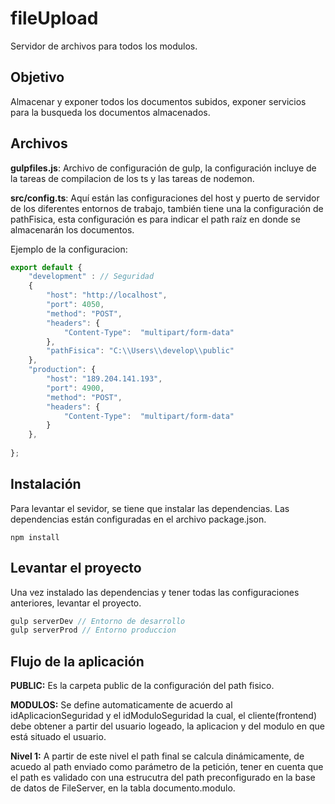 # fileUpload
Servidor de archivos para todos los modulos.
## Objetivo
Almacenar y exponer todos los documentos subidos, exponer servicios para la busqueda los documentos almacenados.

## Archivos
**gulpfiles.js**: Archivo de configuración de gulp, la configuración incluye de la tareas de compilacion de los ts y las tareas de nodemon.

**src/config.ts**: Aquí están las configuraciones del host y puerto de servidor de los diferentes entornos de trabajo, también tiene una la configuración de pathFisica, esta configuración es para indicar el path raíz en donde se almacenarán los documentos.

Ejemplo de la configuracion:
```javascript
export default {
    "development" : // Seguridad 
    {
        "host": "http://localhost",
        "port": 4050,
        "method": "POST",
        "headers": {
            "Content-Type":  "multipart/form-data"
        },
        "pathFisica": "C:\\Users\\develop\\public"
    },
    "production": {
        "host": "189.204.141.193",
        "port": 4900,
        "method": "POST",
        "headers": {
            "Content-Type":  "multipart/form-data"
        }
    },
    
};
```
## Instalación
Para levantar el sevidor, se tiene que instalar las dependencias. Las dependencias están configuradas en el archivo package.json.
```
npm install
```
## Levantar el proyecto
Una vez instalado las dependencias y tener todas las configuraciones anteriores, levantar el proyecto.
```javascript
gulp serverDev // Entorno de desarrollo
gulp serverProd // Entorno produccion
````
## Flujo de la aplicación

**PUBLIC:** Es la carpeta public de la configuración del path fisico.

**MODULOS:** Se define automaticamente de acuerdo al idAplicacionSeguridad y el idModuloSeguridad la cual, el cliente(frontend) debe obtener a partir del usuario logeado, la aplicacion y del modulo en que está situado el usuario.

**Nivel 1:** A partir de este nivel el path final se calcula dinámicamente, de acuedo al path enviado como parámetro de la petición, tener en cuenta que el path es validado con una estrucutra del path preconfigurado en la base de datos de FileServer, en la tabla documento.modulo.

